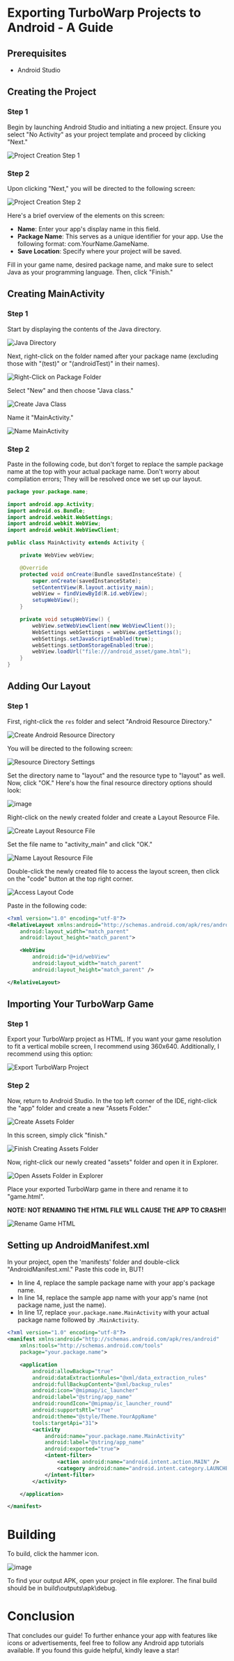 
# Exporting TurboWarp Projects to Android - A Guide

## Prerequisites
- Android Studio

## Creating the Project
### Step 1
Begin by launching Android Studio and initiating a new project. Ensure you select "No Activity" as your project template and proceed by clicking "Next."

![Project Creation Step 1](https://github.com/SuperTavor/TWAndroid/assets/111663937/6b95098e-196f-451b-93c5-ca1e3410efc4)

### Step 2
Upon clicking "Next," you will be directed to the following screen:

![Project Creation Step 2](https://github.com/SuperTavor/TWAndroid/assets/111663937/de818876-05f6-4336-a638-f82c882084f7)

Here's a brief overview of the elements on this screen:
- **Name**: Enter your app's display name in this field.
- **Package Name**: This serves as a unique identifier for your app. Use the following format: com.YourName.GameName.
- **Save Location**: Specify where your project will be saved.

Fill in your game name, desired package name, and make sure to select Java as your programming language. Then, click "Finish."

## Creating MainActivity
### Step 1
Start by displaying the contents of the Java directory.

![Java Directory](https://github.com/SuperTavor/TWAndroid/assets/111663937/28658659-7130-4140-9e5b-ef7c7de2bfb8)

Next, right-click on the folder named after your package name (excluding those with "(test)" or "(androidTest)" in their names).

![Right-Click on Package Folder](https://github.com/SuperTavor/TWAndroid/assets/111663937/0f42f9dc-b898-4ee1-a92c-279f8b3e6e01)

Select "New" and then choose "Java class."

![Create Java Class](https://github.com/SuperTavor/TWAndroid/assets/111663937/30c92330-04c1-43f2-b090-027beb6d9cb3)

Name it "MainActivity."

![Name MainActivity](https://github.com/SuperTavor/TWAndroid/assets/111663937/6913c88f-e4dd-4edd-ae12-700c0cb83c59)

### Step 2
Paste in the following code, but don't forget to replace the sample package name at the top with your actual package name. Don't worry about compilation errors; They will be resolved once we set up our layout.

```java
package your.package.name;

import android.app.Activity;
import android.os.Bundle;
import android.webkit.WebSettings;
import android.webkit.WebView;
import android.webkit.WebViewClient;

public class MainActivity extends Activity {

    private WebView webView;

    @Override
    protected void onCreate(Bundle savedInstanceState) {
        super.onCreate(savedInstanceState);
        setContentView(R.layout.activity_main);
        webView = findViewById(R.id.webView);
        setupWebView();
    }

    private void setupWebView() {
        webView.setWebViewClient(new WebViewClient());
        WebSettings webSettings = webView.getSettings();
        webSettings.setJavaScriptEnabled(true);
        webSettings.setDomStorageEnabled(true);
        webView.loadUrl("file:///android_asset/game.html");
    }
}
```

## Adding Our Layout
### Step 1
First, right-click the `res` folder and select "Android Resource Directory."

![Create Android Resource Directory](https://github.com/SuperTavor/TWAndroid/assets/111663937/a815e992-2a93-4707-9b4f-5a22d2f69c1e)

You will be directed to the following screen:

![Resource Directory Settings](https://github.com/SuperTavor/TWAndroid/assets/111663937/a9f40222-f652-4878-8ad2-f84b06e84360)

Set the directory name to "layout" and the resource type to "layout" as well. Now, click "OK." Here's how the final resource directory options should look:

![image](https://github.com/SuperTavor/TWAndroid/assets/111663937/f9d7b181-8dae-4301-a599-de3c68711a44)

Right-click on the newly created folder and create a Layout Resource File.

![Create Layout Resource File](https://github.com/SuperTavor/TWAndroid/assets/111663937/a9e4e87b-0794-48cd-947a-0a6a14e6c5d3)

Set the file name to "activity_main" and click "OK."

![Name Layout Resource File](https://github.com/SuperTavor/TWAndroid/assets/111663937/58c7e51e-3219-4a6a-898e-c2f17475489e)

Double-click the newly created file to access the layout screen, then click on the "code" button at the top right corner.

![Access Layout Code](https://github.com/SuperTavor/TWAndroid/assets/111663937/7fa58e6a-9764-4ef9-a206-db99b29c9ca1)

Paste in the following code:

```xml
<?xml version="1.0" encoding="utf-8"?>
<RelativeLayout xmlns:android="http://schemas.android.com/apk/res/android"
    android:layout_width="match_parent"
    android:layout_height="match_parent">

    <WebView
        android:id="@+id/webView"
        android:layout_width="match_parent"
        android:layout_height="match_parent" />

</RelativeLayout>
```

## Importing Your TurboWarp Game
### Step 1
Export your TurboWarp project as HTML. If you want your game resolution to fit a vertical mobile screen, I recommend using 360x640. Additionally, I recommend using this option:

![Export TurboWarp Project](https://github.com/SuperTavor/TWAndroid/assets/111663937/099b452a-3a17-4509-a7db-518c48e0494b)

### Step 2
Now, return to Android Studio. In the top left corner of the IDE, right-click the "app" folder and create a new "Assets Folder."

![Create Assets Folder](https://github.com/SuperTavor/TWAndroid/assets/111663937/b7b934d1-edc4-44ef-a339-aa6a6d230a5c)

In this screen, simply click "finish."

![Finish Creating Assets Folder](https://github.com/SuperTavor/TWAndroid/assets/111663937/8ba567a5-14f3-4fa3-af58-67895c8d76d4)

Now, right-click our newly created "assets" folder and open it in Explorer.

![Open Assets Folder in Explorer](https://github.com/SuperTavor/TWAndroid/assets/111663937/7aaf948f-44ec-486c-b5b4-9734c64c169a)

Place your exported TurboWarp game in there and rename it to "game.html".

**NOTE: NOT RENAMING THE HTML FILE WILL CAUSE THE APP TO CRASH!!**

![Rename Game HTML](https://github.com/SuperTavor/TWAndroid/assets/111663937/5643c381-d6e5-4b8b-ab11-0958b66bc790)

## Setting up AndroidManifest.xml

In your project, open the 'manifests' folder and double-click "AndroidManifest.xml." Paste this code in, BUT!
- In line 4, replace the sample package name with your app's package name.
- In line 14, replace the sample app name with your app's name (not package name, just the name).
- In line 17, replace `your.package.name.MainActivity` with your actual package name followed by `.MainActivity`.

```xml
<?xml version="1.0" encoding="utf-8"?>
<manifest xmlns:android="http://schemas.android.com/apk/res/android"
    xmlns:tools="http://schemas.android.com/tools"
    package="your.package.name">

    <application
        android:allowBackup="true"
        android:dataExtractionRules="@xml/data_extraction_rules"
        android:fullBackupContent="@xml/backup_rules"
        android:icon="@mipmap/ic_launcher"
        android:label="@string/app_name"
        android:roundIcon="@mipmap/ic_launcher_round"
        android:supportsRtl="true"
        android:theme="@style/Theme.YourAppName"
        tools:targetApi="31">
        <activity
            android:name="your.package.name.MainActivity"
            android:label="@string/app_name"
            android:exported="true">
            <intent-filter>
                <action android:name="android.intent.action.MAIN" />
                <category android:name="android.intent.category.LAUNCHER" />
            </intent-filter>
        </activity>

    </application>

</manifest>
```

# Building
To build, click the hammer icon. 

![image](https://github.com/SuperTavor/TWAndroid/assets/111663937/13829d24-b380-4cfb-8ca9-e7a16e6660a7)

To find your output APK, open your project in file explorer. The final build should be in build\outputs\apk\debug.

# Conclusion
That concludes our guide! To further enhance your app with features like icons or advertisements, feel free to follow any Android app tutorials available. If you found this guide helpful, kindly leave a star!
